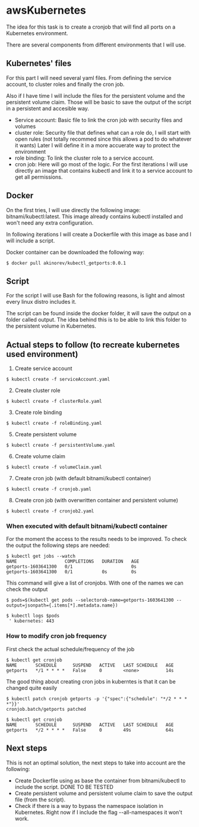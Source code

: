 # awsKubernetes

The idea for this task is to create a cronjob that will find all ports on a Kubernetes environment.

There are several components from different environments that I will use.

## Kubernetes' files

For this part I will need several yaml files. From defining the service account, to cluster roles and finally the cron job.

Also if I have time I will include the files for the persistent volume and the persistent volume claim. Those will be basic to save the output of the script in a persistent and accesible way.

* Service account: Basic file to link the cron job with security files and volumes
* cluster role: Security file that defines what can a role do, I will start with open rules (not totally recommed since this allows a pod to do whatever it wants) Later I will define it in a more accuerate way to protect the environment
* role binding: To link the cluster role to a service account.
* cron job: Here will go most of the logic. For the first iterations I will use directly an image that contains kubectl and link it to a service account to get all permissions.


## Docker
On the first tries, I will use directly the following image: bitnami/kubectl:latest. This image already contains kubectl installed and won't need any extra configuration.

In following iterations I will create a Dockerfile with this image as base and I will include a script.

Docker container can be downloaded the following way:

```
$ docker pull akinorev/kubectl_getports:0.0.1
```

## Script
For the script I will use Bash for the following reasons, is light and almost every linux distro includes it.

The script can be found inside the docker folder, it will save the output on a folder called output. The idea behind this is to be able to link this folder to the persistent volume in Kubernetes.

## Actual steps to follow (to recreate kubernetes used environment)

1. Create service account
```
$ kubectl create -f serviceAccount.yaml
```
2. Create cluster role
```
$ kubectl create -f clusterRole.yaml
```
3. Create role binding
```
$ kubectl create -f roleBinding.yaml
```
5. Create persistent volume
```
$ kubectl create -f persistentVolume.yaml
```
6. Create volume claim 
```
$ kubectl create -f volumeClaim.yaml
```
7. Create cron job (with default bitnami/kubectl container)
```
$ kubectl create -f cronjob.yaml
```
8. Create cron job (with overwritten container and persistent volume)
```
$ kubectl create -f cronjob2.yaml
```

### When executed with default bitnami/kubectl container
For the moment the access to the results needs to be improved. To check the output the following steps are needed:

```
$ kubectl get jobs --watch
NAME                  COMPLETIONS   DURATION   AGE
getports-1603641300   0/1                      0s
getports-1603641300   0/1           0s         0s
```
This command will give a list of cronjobs. With one of the names we can check the output
```
$ pods=$(kubectl get pods --selectorob-name=getports-1603641300 --output=jsonpath={.items[*].metadata.name})

$ kubectl logs $pods
 ' kubernetes: 443

```

### How to modify cron job frequency

First check the actual schedule/frequency of the job
```
$ kubectl get cronjob
NAME       SCHEDULE      SUSPEND   ACTIVE   LAST SCHEDULE   AGE
getports   */1 * * * *   False     0        <none>          14s

```

The good thing about creating cron jobs in kuberntes is that it can be changed quite easily

```
$ kubectl patch cronjob getports -p '{"spec":{"schedule": "*/2 * * * *"}}' 
cronjob.batch/getports patched

$ kubectl get cronjob
NAME       SCHEDULE      SUSPEND   ACTIVE   LAST SCHEDULE   AGE
getports   */2 * * * *   False     0        49s             64s
```
## Next steps

This is not an optimal solution, the next steps to take into account are the following:

* Create Dockerfile using as base the container from bitnami/kubectl to include the script. DONE TO BE TESTED
* Create persistent volume and persistent volume claim to save the output file (from the script).
* Check if there is a way to bypass the namespace isolation in Kubernetes. Right now if I include the flag --all-namespaces it won't work.

